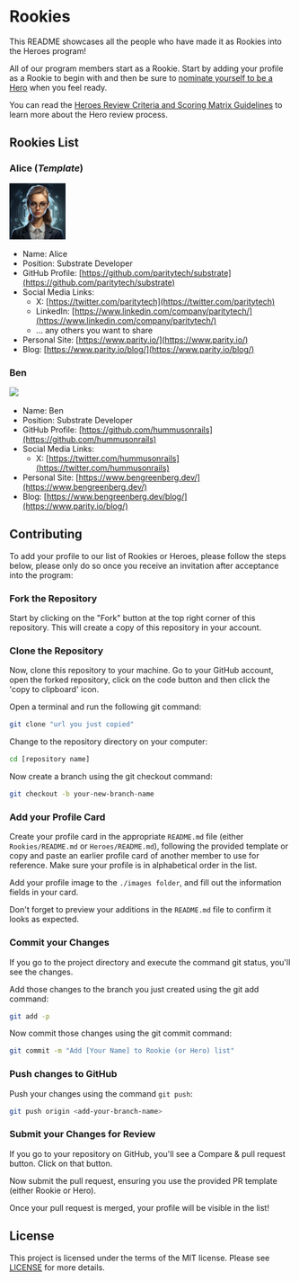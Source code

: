 # Rookies

This README showcases all the people who have made it as Rookies into the Heroes program!

All of our program members start as a Rookie. Start by adding your profile as a Rookie to begin with and then be sure to [nominate yourself to be a Hero](https://github.com/Polkadot-Heroes/Members/issues/new/choose) when you feel ready.

You can read the [Heroes Review Criteria and Scoring Matrix Guidelines](../Heroes_Review_Criteria.md) to learn more about the Hero review process.

## Rookies List

### Alice (*Template*)
<img src="./images/alice.png" width="100"/>

- Name: Alice
- Position: Substrate Developer
- GitHub Profile: [https://github.com/paritytech/substrate](https://github.com/paritytech/substrate)
- Social Media Links:
    - X: [https://twitter.com/paritytech](https://twitter.com/paritytech)
    - LinkedIn: [https://www.linkedin.com/company/paritytech/](https://www.linkedin.com/company/paritytech/)
    - ... any others you want to share
- Personal Site: [https://www.parity.io/](https://www.parity.io/)
- Blog: [https://www.parity.io/blog/](https://www.parity.io/blog/)

### Ben
<img src="./images/ben.png" width="100"/>

- Name: Ben
- Position: Substrate Developer
- GitHub Profile: [https://github.com/hummusonrails](https://github.com/hummusonrails)
- Social Media Links:
    - X: [https://twitter.com/hummusonrails](https://twitter.com/hummusonrails)
- Personal Site: [https://www.bengreenberg.dev/](https://www.bengreenberg.dev/)
- Blog: [https://www.bengreenberg.dev/blog/](https://www.parity.io/blog/)

## Contributing

To add your profile to our list of Rookies or Heroes, please follow the steps below, please only do so once you receive an invitation after acceptance into the program:

### Fork the Repository

Start by clicking on the "Fork" button at the top right corner of this repository. This will create a copy of this repository in your account.

### Clone the Repository

Now, clone this repository to your machine. Go to your GitHub account, open the forked repository, click on the code button and then click the 'copy to clipboard' icon.

Open a terminal and run the following git command:

```bash
git clone "url you just copied"
```

Change to the repository directory on your computer:

```bash
cd [repository name]
```

Now create a branch using the git checkout command:

```bash
git checkout -b your-new-branch-name
```

### Add your Profile Card

Create your profile card in the appropriate `README.md` file (either `Rookies/README.md` or `Heroes/README.md`), following the provided template or copy and paste an earlier profile card of another member to use for reference. Make sure your profile is in alphabetical order in the list.

Add your profile image to the `./images folder`, and fill out the information fields in your card.

Don't forget to preview your additions in the `README.md` file to confirm it looks as expected.

### Commit your Changes

If you go to the project directory and execute the command git status, you'll see the changes.

Add those changes to the branch you just created using the git add command:

```bash
git add -p
```

Now commit those changes using the git commit command:

```bash
git commit -m "Add [Your Name] to Rookie (or Hero) list"
```

### Push changes to GitHub

Push your changes using the command `git push`:

```bash
git push origin <add-your-branch-name>
```

### Submit your Changes for Review

If you go to your repository on GitHub, you'll see a Compare & pull request button. Click on that button.

Now submit the pull request, ensuring you use the provided PR template (either Rookie or Hero).

Once your pull request is merged, your profile will be visible in the list!

## License

This project is licensed under the terms of the MIT license. Please see [LICENSE](../LICENSE) for more details.

